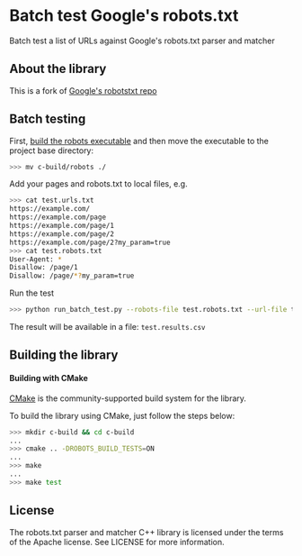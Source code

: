 # Batch test Google's robots.txt

Batch test a list of URLs against Google's robots.txt parser and matcher

## About the library

This is a fork of [Google's robotstxt repo](https://github.com/google/robotstxt)

## Batch testing

First, [build the robots executable](#building-the-library) and then move the executable to the project base directory:

```bash
>>> mv c-build/robots ./
```

Add your pages and robots.txt to local files, e.g.

```bash
>>> cat test.urls.txt
https://example.com/
https://example.com/page
https://example.com/page/1
https://example.com/page/2
https://example.com/page/2?my_param=true
>>> cat test.robots.txt
User-Agent: *
Disallow: /page/1
Disallow: /page/*?my_param=true
```

Run the test

```bash
>>> python run_batch_test.py --robots-file test.robots.txt --url-file test.urls.txt
```

The result will be available in a file: `test.results.csv`

## Building the library

#### Building with CMake

[CMake](https://cmake.org) is the community-supported build system for the
library.

To build the library using CMake, just follow the steps below:

```bash
>>> mkdir c-build && cd c-build
...
>>> cmake .. -DROBOTS_BUILD_TESTS=ON
...
>>> make
...
>>> make test
```

## License

The robots.txt parser and matcher C++ library is licensed under the terms of the
Apache license. See LICENSE for more information.

